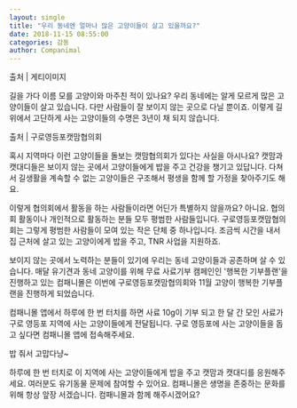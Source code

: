```yaml
---
layout: single
title: "우리 동네엔 얼마나 많은 고양이들이 살고 있을까요?"
date: 2018-11-15 08:55:00
categories: 감동
author: Companimal
---
```


출처 | 게티이미지

길을 가다 이름 모를 고양이와 마주친 적이 있나요? 우리 동네에는 알게 모르게 많은 고양이들이 살고 있습니다. 다만 사람들이 잘 보이지 않는 곳으로 다닐 뿐이죠. 이렇게 길 위에서 고단하게 사는 고양이들의 수명은 3년이 채 되지 않습니다.

출처 | 구로영등포캣맘협의회

혹시 지역마다 이런 고양이들을 돌보는 캣맘협의회가 있다는 사실을 아시나요? 캣맘과 캣대디들은 보이지 않는 곳에서 고양이들에게 밥을 주고 건강을 챙기고 있답니다. 다쳐서 길생활을 계속할 수 없는 고양이들은 구조해서 평생을 함께 할 가정을 찾아주기도 해요.

이렇게 협의회에서 활동을 하는 사람들이라면 어딘가 특별하지 않을까요? 아니요. 협의회 활동이나 개인적으로 활동하는 분들 모두 평범한 사람들입니다. 구로영등포캣맘협의회는 그렇게 평범한 사람들이 모여 있는 작은 단체 중 하나입니다. 조금씩 시간을 내서 집 근처에 살고 있는 고양이에게 밥을 주고, TNR 사업을 지원하죠.

보이지 않는 곳에서 노력하는 분들이 있기에 우리는 동네 고양이들과 공존하며 살 수 있습니다. 매달 유기견과 동네 고양이를 위해 무료 사료기부 캠페인인 '행복한 기부플랜'을 진행하고 있는 컴패니몰은 이번에 구로영등포캣맘협의회와 11월 고양이 행복한 기부플랜을 진행하게 되었습니다.

컴패니몰 앱에서 하루에 한 번 터치를 하면 사료 10g이 기부 되고 한 달 간 모인 사료가 구로 영등포 지역에 사는 고양이들에게 전달됩니다. 구로 영등포에 사는 고양이들을 돕고 싶다면 컴패니몰 앱에 접속해주세요.

밥 줘서 고맙다냥~

하루에 한 번 터치로 이 지역에 사는 고양이들에게 밥을 주고 캣맘과 캣대디를 응원해주세요. 여러분도 유기동물 문제에 참여할 수 있어요. 컴패니몰은 생명을 존중하는 문화를 위해 항상 앞장 서겠습니다. 컴패니몰과 함께 해주시겠어요?
